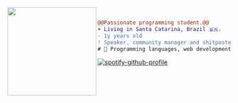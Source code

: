<img align="left" height="200" src="https://media.giphy.com/media/ao9DUiTKH60XS/giphy.gif"/>

```diff

@@Passionate programming student.@@
+ Living in Santa Catarina, Brazil 🇧🇷.
- 1y years old
! Speaker, community manager and shitposter
# 📖 Programming languages, web development
```

[![spotify-github-profile](https://spotify-github-profile.vercel.app/api/view?uid=fkkf4mwo7bywhmziuhe2mxarl&cover_image=true&theme=novatorem)](https://github.com/kittinan/spotify-github-profile)

